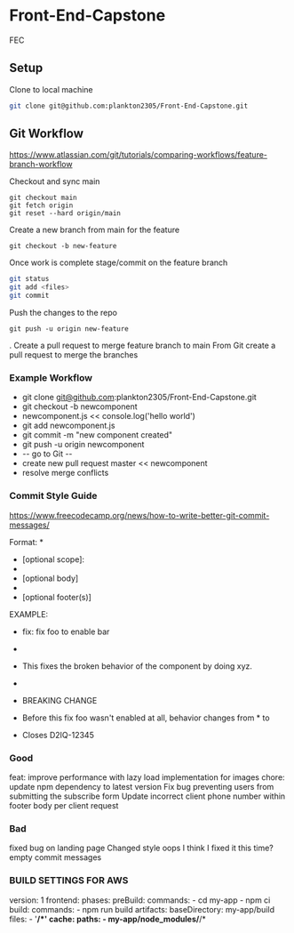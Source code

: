 # Front-End-Capstone
FEC

## Setup
Clone to local machine
```sh
git clone git@github.com:plankton2305/Front-End-Capstone.git
```


## Git Workflow
https://www.atlassian.com/git/tutorials/comparing-workflows/feature-branch-workflow

Checkout and sync main
```
git checkout main
git fetch origin
git reset --hard origin/main
```

Create a new branch from main for the feature
```
git checkout -b new-feature
```

Once work is complete stage/commit on the feature branch
``` sh
git status
git add <files>
git commit
```

Push the changes to the repo
```
git push -u origin new-feature
```

. Create a pull request to merge feature branch to main
From Git create a pull request to merge the branches


### Example Workflow
* git clone git@github.com:plankton2305/Front-End-Capstone.git
* git checkout -b newcomponent
* newcomponent.js << console.log('hello world')
* git add newcomponent.js
* git commit -m "new component created"
* git push -u origin newcomponent
* -- go to Git --
* create new pull request master << newcomponent
* resolve merge conflicts


### Commit Style Guide

https://www.freecodecamp.org/news/how-to-write-better-git-commit-messages/

Format:
*
* <type>[optional scope]: <description>
*
* [optional body]
*
* [optional footer(s)]

EXAMPLE:
* fix: fix foo to enable bar
*
* This fixes the broken behavior of the component by doing xyz.
*
* BREAKING CHANGE
* Before this fix foo wasn't enabled at all, behavior changes from * <old> to <new>

* Closes D2IQ-12345

### Good
feat: improve performance with lazy load implementation for images
chore: update npm dependency to latest version
Fix bug preventing users from submitting the subscribe form
Update incorrect client phone number within footer body per client request
### Bad
fixed bug on landing page
Changed style
oops
I think I fixed it this time?
empty commit messages


### BUILD SETTINGS FOR AWS
version: 1
frontend:
  phases:
    preBuild:
      commands:
        - cd my-app
        - npm ci
    build:
      commands:
        - npm run build
  artifacts:
    baseDirectory: my-app/build
    files:
      - '**/*'
  cache:
    paths:
      - my-app/node_modules/**/*